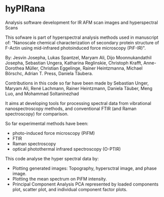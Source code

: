 # hyPIRana
Analysis software development for IR AFM scan images and hyperspectral Scans 

This sofware is part of hyperspectral analysis methods used in manuscript of: "Nanoscale chemical characterization of secondary protein structure of F-Actin using mid-infrared photoinduced force microscopy (PiF-IR)".

By: Jesvin Josepha, Lukas Spantzel, Maryam Ali, Dijo Moonnukandathil Josepha, Sebastian Ungera, Katharina Reglinskie, Christoph Krafft, Anne-Dorothea Müller, Christian Eggelinge, Rainer Heintzmanna, Michael Börschc, Adrian T. Press, Daniela Täubera.

Contributions in this code so far have been made by Sebastian Unger, Maryam Ali, René Lachmann, Rainer Heintzmann, Daniela Täuber, Meng Luo, and Mohammad Soltaninezhad

It aims at developing tools for processing spectral data from vibrational nanospectroscopy methods, and conventional FTIR (and Raman spectroscopy) for comparison.

So far experimental methods have been:

- photo-induced force microscopy (PiFM)
- FTIR
- Raman spectroscopy
- optical photothermal infrared spectroscopy (O-PTIR)


This code analyse the hyper spectral data by:
- Plotting generated images: Topography, hypersctral image, and phase image.
- Plotting the mean spectrum on PiFM intensity.
- Principal Component Analysis PCA represented by loaded components plot, scatter plot, and individual component factor plots.
